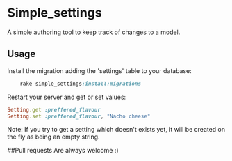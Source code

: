 # Simple_settings
 A simple authoring tool to keep track of changes to a model.

## Usage
Install the migration adding the 'settings' table to your database:
```ruby
    rake simple_settings:install:migrations
```

Restart your server and get or set values:
```ruby
Setting.get :preffered_flavour
Setting.set :preffered_flavour, "Nacho cheese"
```

Note: If you try to get a setting which doesn't exists yet, it will be created on the fly as being an empty string.

##Pull requests
Are always welcome :)